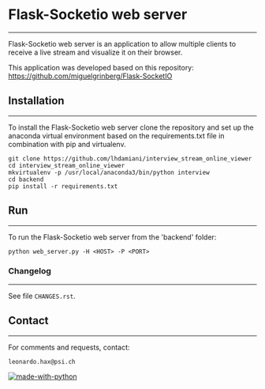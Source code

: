 # Flask-Socketio web server
-------------------------

Flask-Socketio web server is an application to allow multiple clients to receive a live stream and visualize it on their browser.

This application was developed based on this repository: https://github.com/miguelgrinberg/Flask-SocketIO

## Installation
-------------------------
To install the Flask-Socketio web server clone the repository and set up the anaconda virtual environment based on the requirements.txt file in combination with pip and virtualenv.

```
git clone https://github.com/lhdamiani/interview_stream_online_viewer
cd interview_stream_online_viewer
mkvirtualenv -p /usr/local/anaconda3/bin/python interview
cd backend
pip install -r requirements.txt 
```


## Run
-------------------------
To run the Flask-Socketio web server from the 'backend' folder:

```
python web_server.py -H <HOST> -P <PORT>
```

### Changelog
-------------------------

See file `CHANGES.rst`.

## Contact
-------------------------

For comments and requests, contact:
```
leonardo.hax@psi.ch
```

[![made-with-python](https://img.shields.io/badge/Made%20with-Python-1f425f.svg)](https://www.python.org/)
